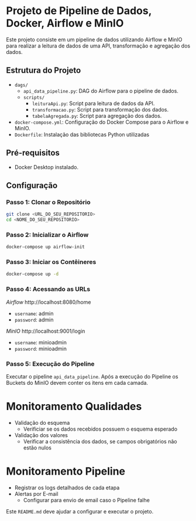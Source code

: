 # Projeto de Pipeline de Dados, Docker, Airflow e MinIO

Este projeto consiste em um pipeline de dados utilizando Airflow e MinIO para realizar a leitura de dados de uma API, transformação e agregação dos dados.


## Estrutura do Projeto

- `dags/`
  - `api_data_pipeline.py`: DAG do Airflow para o pipeline de dados.
  - `scripts/`
    - `leituraApi.py`: Script para leitura de dados da API.
    - `transformacao.py`: Script para transformação dos dados.
    - `tabelaAgregada.py`: Script para agregação dos dados.
- `docker-compose.yml`: Configuração do Docker Compose para o Airflow e MinIO.
- `Dockerfile`: Instalação das bibliotecas Python utilizadas

## Pré-requisitos

- Docker Desktop instalado.

## Configuração

### Passo 1: Clonar o Repositório

```bash
git clone <URL_DO_SEU_REPOSITORIO>
cd <NOME_DO_SEU_REPOSITORIO>
```

### Passo 2: Inicializar o Airflow
```bash
docker-compose up airflow-init
```

### Passo 3: Iniciar os Contêineres
```bash
docker-compose up -d
```

### Passo 4: Acessando as URLs

*Airflow*
http://localhost:8080/home
- `username`: admin
- `password`: admin

*MinIO*
http://localhost:9001/login
- `username`: minioadmin
- `password`: minioadmin

### Passo 5: Execução do Pipeline
Executar o pipeline `api_data_pipeline`.
Após a execução do Pipeline os Buckets do MinIO devem conter os itens em cada camada.


# Monitoramento Qualidades
- Validação do esquema
    - Verificiar se os dados recebidos possuem o esquema esperado
- Validação dos valores
    - Verificar a consistência dos dados, se campos obrigatórios não estão nulos

# Monitoramento Pipeline
- Registrar os logs detalhados de cada etapa
- Alertas por E-mail
    - Configurar para envio de email caso o Pipeline falhe






Este `README.md` deve ajudar a configurar e executar o projeto.
